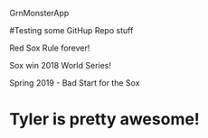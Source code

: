 GrnMonsterApp

#Testing some GitHup Repo stuff

Red Sox Rule forever!

Sox win 2018 World Series!

Spring 2019 - Bad Start for the Sox

# Tyler is pretty awesome!
